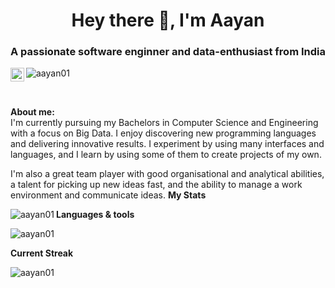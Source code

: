 <h1 align="center">Hey there 👋, I'm Aayan</h1>
<h3 align="center">A passionate software enginner and data-enthusiast from India</h3>

<a href="https://www.linkedin.com/in/aayan-nayak-921b2319b/">
  <img align="left" alt="Aayan's Linkedin Account" width="22px" src="https://raw.githubusercontent.com/peterthehan/peterthehan/master/assets/linkedin.svg" />
</a>
<p align="left"> <img src="https://komarev.com/ghpvc/?username=aayan01&label=Profile%20views&color=0e75b6&style=flat" alt="aayan01" /> </p>
<br />

**About me:** <br>
I'm currently pursuing my Bachelors in Computer Science and Engineering with a focus on Big Data. I enjoy discovering new programming languages and delivering innovative results. I experiment by using many interfaces and languages, and I learn by using some of them to create projects of my own.

I'm also a great team player with good organisational and analytical abilities, a talent for picking up new ideas fast, and the ability to manage a work environment and communicate ideas.
<b>My Stats</b> <br/>
<p><img align="left" src="https://github-readme-stats.vercel.app/api/top-langs?username=aayan01&show_icons=true&theme=dark&locale=en&layout=compact" alt="aayan01" /></p>
<b>Languages & tools</b> <br/>
<p><img align="centre" src="https://github-readme-stats.vercel.app/api?username=aayan01&show_icons=true&theme=dark&locale=en" alt="aayan01" /></p>
<b>Current Streak</b> <br/>
<p><img align="centre" src="https://github-readme-streak-stats.herokuapp.com/?user=aayan01&theme=dark" alt="aayan01" /></p>

